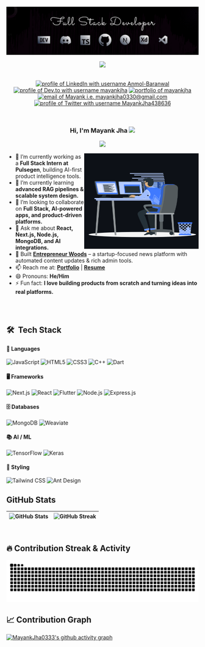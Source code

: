 ![Banner GitHub](assets/322279895-fe054170-c69a-41d2-8e73-f7f239ebc046.png)

<div align="center">
  <img src="https://api.visitorbadge.io/api/visitors?path=MayankJha0333&label=VISITORS&labelColor=%230d1117&countColor=%23ff0055" />
<br><br>

<!--   <a href="https://www.showwcase.com/anmol-baranwal"><img src="https://github.com/Anmol-Baranwal/Anmol-Baranwal/assets/74038190/c9e3761a-08c6-404d-9e27-5cd9d1084773"/></a> -->

<a href="https://www.linkedin.com/in/mayank-jha-674118228/"><img src="https://img.shields.io/badge/LinkedIn-d5d5d5?style=for-the-badge&logo=linkedin&logoColor=0A0209" alt="profile of LinkedIn with username Anmol-Baranwal" /></a>
<a href="https://dev.to/mayank_jha333"><img src="https://img.shields.io/badge/dev.to-d5d5d5?style=for-the-badge&logo=devdotto&logoColor=0A0209" alt="profile of Dev.to with username mayankjha" /></a>
<a href="https://portfolio-v2-gold-omega.vercel.app/"><img src="https://img.shields.io/badge/portfolio-d5d5d5?style=for-the-badge&logo=Portfolio&logoColor=0A0209" alt="portfolio of mayankjha" /></a>
<a href="mailto:mayankjha0330@gmail.com"><img src="https://img.shields.io/badge/Gmail-d5d5d5?style=for-the-badge&logo=gmail&logoColor=0A0209" alt="email of Mayank i.e.   mayankjha0330@gmail.com" /></a>
<a href="https://x.com/MayankJha438636"><img src="https://img.shields.io/badge/Twitter-d5d5d5?style=for-the-badge&logo=x&logoColor=0A0209" alt="profile of Twitter with username MayankJha438636" ></a>

</div>
<br>

<h3 align="center">
  Hi, I'm Mayank Jha
  <img src="https://media.giphy.com/media/hvRJCLFzcasrR4ia7z/giphy.gif" width="28">
</h3>

<p align="center">
  <img src="https://readme-typing-svg.herokuapp.com/?lines=Software%20Engineer;Full%20Stack%20Developer;AI%20Engineer;Always%20learning%20new%20things;Feel%20free%20to%20look%20around%20%F0%9F%91%80;Reach%20out%20if%20you%20need%20help!%20%F0%9F%92%AC&font=Fira%20Code&center=true&width=440&height=45">
</p>

<p><img align="right" height="250" width="300" src="https://raw.githubusercontent.com/MayankJha0333/MayankJha0333/main/assets/animation_500_kxa883sd.gif" alt="Mayank Jha" /></p>

- 🔭 I’m currently working as a **Full Stack Intern at Pulsegen**, building AI-first product intelligence tools.
- 🌱 I’m currently learning **advanced RAG pipelines & scalable system design.**
- 👯 I’m looking to collaborate on **Full Stack, AI-powered apps, and product-driven platforms.**
- 💬 Ask me about **React, Next.js, Node.js, MongoDB, and AI integrations.**
- 🚀 Built **[Entrepreneur Woods](https://entrepreneur-woods-wprw-front.vercel.app/)** – a startup-focused news platform with automated content updates & rich admin tools.
- 📫 Reach me at: **[Portfolio](https://portfolio-v2-gold-omega.vercel.app/)** | **[Resume](https://drive.google.com/file/d/1TiKJH_Imaq87FzGDEmPS9O4nkrmdDQUJ/view?usp=drivesdk)**
- 😄 Pronouns: **He/Him**
- ⚡ Fun fact: **I love building products from scratch and turning ideas into real platforms.**

<br/>
<br/>

## 🛠 &nbsp;Tech Stack

#### 🔧 Languages

![JavaScript](https://img.shields.io/badge/JavaScript-%23323330.svg?style=for-the-badge&logo=javascript&logoColor=F7DF1E)
![HTML5](https://img.shields.io/badge/html5-%23E34F26.svg?style=for-the-badge&logo=html5&logoColor=white)
![CSS3](https://img.shields.io/badge/css3-%231572B6.svg?style=for-the-badge&logo=css3&logoColor=white)
![C++](https://img.shields.io/badge/c++-%2300599C.svg?style=for-the-badge&logo=c%2B%2B&logoColor=white)
![Dart](https://img.shields.io/badge/Dart-%230175C2.svg?style=for-the-badge&logo=dart&logoColor=white)

#### 🖥️ Frameworks

![Next.js](https://img.shields.io/badge/Next.js-%23000000.svg?style=for-the-badge&logo=nextdotjs&logoColor=white)
![React](https://img.shields.io/badge/React-%2320232a.svg?style=for-the-badge&logo=react&logoColor=%2361DAFB)
![Flutter](https://img.shields.io/badge/Flutter-%2302569B.svg?style=for-the-badge&logo=flutter&logoColor=white)
![Node.js](https://img.shields.io/badge/Node.js-43853D.svg?style=for-the-badge&logo=node.js&logoColor=white)
![Express.js](https://img.shields.io/badge/Express.js-%23404d59.svg?style=for-the-badge&logo=express&logoColor=%2361DAFB)

#### 🗄️ Databases

![MongoDB](https://img.shields.io/badge/MongoDB-%234ea94b.svg?style=for-the-badge&logo=mongodb&logoColor=white)
![Weaviate](https://img.shields.io/badge/Weaviate-%23000000.svg?style=for-the-badge&logo=weaviate&logoColor=white)

#### 📚 AI / ML

![TensorFlow](https://img.shields.io/badge/TensorFlow-%23FF6F00.svg?style=for-the-badge&logo=tensorflow&logoColor=white)
![Keras](https://img.shields.io/badge/Keras-%23D00000.svg?style=for-the-badge&logo=keras&logoColor=white)

#### 🎨 Styling

![Tailwind CSS](https://img.shields.io/badge/Tailwind_CSS-%2338B2AC.svg?style=for-the-badge&logo=tailwind-css&logoColor=white)
![Ant Design](https://img.shields.io/badge/Ant%20Design-%230170FE.svg?style=for-the-badge&logo=antdesign&logoColor=white)

## GitHub Stats

| ![GitHub Stats](https://github-readme-stats.vercel.app/api?username=MayankJha0333&show_icons=true&theme=radical&border_radius=8) | ![GitHub Streak](https://streak-stats.demolab.com?user=MayankJha0333&theme=radical&border_radius=8) |
| -------------------------------------------------------------------------------------------------------------------------------- | --------------------------------------------------------------------------------------------------- |

</p>
</details>
<br>

## 🔥 Contribution Streak & Activity

![Snake animation](https://github.com/MayankJha0333/MayankJha0333/blob/output/github-contribution-grid-snake.svg)

## 📈 Contribution Graph

[![MayankJha0333's github activity graph](https://github-readme-activity-graph.vercel.app/graph?username=MayankJha0333&theme=react-dark&hide_border=true)](https://github.com/ashutosh00710/github-readme-activity-graph)
